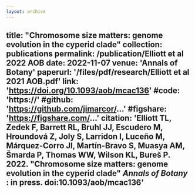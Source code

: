 ```yaml
---
layout: archive
---
```

title: "Chromosome size matters: genome evolution in the cyperid clade"
collection: publications
permalink: /publication/Elliott et al 2022 AOB
date: 2022-11-07
venue: 'Annals of Botany'
paperurl: '/files/pdf/research/Elliott et al 2021 AOB.pdf'
link: 'https://doi.org/10.1093/aob/mcac136'
#code: 'https://'
#github: 'https://github.com/jimarcor/...'
#figshare: 'https://figshare.com/...'
citation: 'Elliott TL, Zedek F, Barrett RL, Bruhl JJ, Escudero M, Hroundová Z, Joly S, Larridon I, Luceño M, <B>Márquez-Corro JI</B>, Martín-Bravo S, Muasya AM, Šmarda P, Thomas WW, Wilson KL, Bureš P. 2022. &quot;Chromosome size matters: genome evolution in the cyperid clade&quot; <i>Annals of Botany</i> : in press. doi:10.1093/aob/mcac136'
---